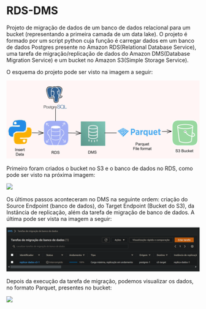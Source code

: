 # RDS-DMS

Projeto de migração de dados de um banco de dados relacional para um bucket (representando a primeira camada de um data lake). O projeto é formado por um script python cuja função é carregar dados em um banco de dados Postgres presente no Amazon RDS(Relational Database Service), uma tarefa de migração/replicação de dados do Amazon DMS(Database Migration Service) e um bucket no Amazon S3(Simple Storage Service).

O esquema do projeto pode ser visto na imagem a seguir:

<img  src = "https://github.com/LuccaFurtado/images/blob/main/rds-dms.png">

Primeiro foram criados o bucket no S3 e o banco de dados no RDS, como pode ser visto na próxima imagem:

<img src="https://user-images.githubusercontent.com/31989524/178646562-5e8cc0c6-1a3d-4a67-8ed4-dfbe190ddf81.png">

Os últimos passos aconteceram no DMS na seguinte ordem: criação do Source Endpoint (banco de dados), do Target Endpoint (Bucket do S3), da Instância de replicação, além da tarefa de migração de banco de dados. A última pode ser vista na imagem a seguir: 

<img src = "https://github.com/LuccaFurtado/images/blob/main/aws-rds-dms.jpg">

Depois da execução da tarefa de migração, podemos visualizar os dados, no formato Parquet, presentes no bucket:


<img src="https://user-images.githubusercontent.com/31989524/178647955-18960aec-b39c-4595-8434-a8159d0c63e1.png">
